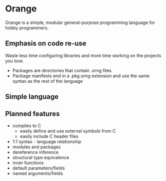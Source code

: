 # Orange
Orange is a simple, modular general-purpose programming language for hobby programmers.

## Emphasis on code re-use
Waste less time configuring libraries and more time working on the projects you love.
- Packages are directories that contain .orng files
- Package manifests end in a .pkg.orng extension and use the same syntax as the rest of the language

## Simple language

## Planned features

- compiles to C
    - easily define and use external symbols from C
    - easily include C header files
- 1:1 syntax - language relationship
- modules and packages
- dereference inference
- structural type equivalence
- inner functions
- default parameters/fields
- named arguments/fields